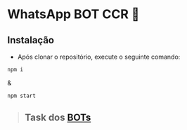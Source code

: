 # WhatsApp BOT CCR 🤖

## Instalação

- Após clonar o repositório, execute o seguinte comando:
```bash
npm i
```
&
```bash
npm start
```

>## Task dos [BOTs](https://gist.github.com/PCS1000/a5f1f57e2c1798fce5822c443e4132f9)

